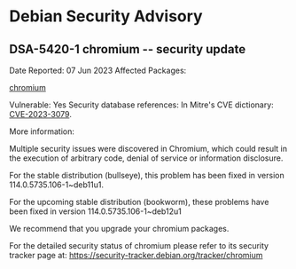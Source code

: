 
Debian Security Advisory
========================


DSA-5420-1 chromium -- security update
--------------------------------------



Date Reported:
07 Jun 2023
Affected Packages:

[chromium](https://packages.debian.org/src:chromium)

Vulnerable:
Yes
Security database references:
In Mitre's CVE dictionary: [CVE-2023-3079](https://security-tracker.debian.org/tracker/CVE-2023-3079).  

More information:

Multiple security issues were discovered in Chromium, which
could result in the execution of arbitrary code, denial of service
or information disclosure.


For the stable distribution (bullseye), this problem has been fixed in
version 114.0.5735.106-1~deb11u1.


For the upcoming stable distribution (bookworm), these problems have
been fixed in version 114.0.5735.106-1~deb12u1


We recommend that you upgrade your chromium packages.


For the detailed security status of chromium please refer to
its security tracker page at:
<https://security-tracker.debian.org/tracker/chromium>





